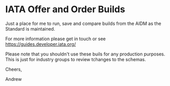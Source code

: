 # IATA Offer and Order Builds

Just a place for me to run, save and compare builds from the AIDM as the Standard is maintained.

For more information please get in touch or see https://guides.developer.iata.org/

Please note that you shouldn't use these buils for any production purposes. This is just for industry groups to review tchanges to the schemas.

Cheers,

Andrew
